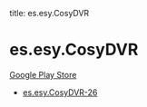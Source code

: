 title: es.esy.CosyDVR
# es.esy.CosyDVR


[Google Play Store](https://play.google.com/store/apps/details?id=es.esy.CosyDVR)


* [es.esy.CosyDVR-26](./es.esy.CosyDVR-26/)